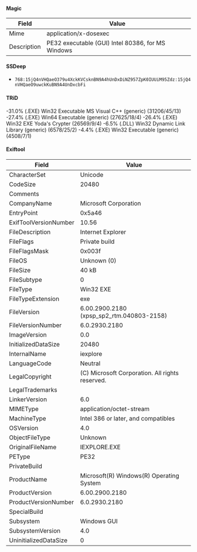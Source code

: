 #### Magic
| Field       | Value                  |
|-------------|------------------------|
| Mime        | application/x-dosexec        |
| Description | PE32 executable (GUI) Intel 80386, for MS Windows |

#### SSDeep
 - `768:15jQ4nVHQaeO379u4XckKVCsknBN9A4hUnDxDiNZ957ZpK0IUUiM95Zdz:15jQ4nVHQaeO9uwckKuBN9A4UnDxcbFi`

#### TRiD

 -31.0% (.EXE) Win32 Executable MS Visual C&#43;&#43; (generic) (31206/45/13)
 -27.4% (.EXE) Win64 Executable (generic) (27625/18/4)
 -26.4% (.EXE) Win32 EXE Yoda&#39;s Crypter (26569/9/4)
 -6.5% (.DLL) Win32 Dynamic Link Library (generic) (6578/25/2)
 -4.4% (.EXE) Win32 Executable (generic) (4508/7/1)

#### Exiftool
| Field       | Value                |
|-------------|----------------------|
| CharacterSet  | Unicode        |
| CodeSize  | 20480        |
| Comments  |         |
| CompanyName  | Microsoft Corporation        |
| EntryPoint  | 0x5a46        |
| ExifToolVersionNumber  | 10.56        |
| FileDescription  | Internet Explorer        |
| FileFlags  | Private build        |
| FileFlagsMask  | 0x003f        |
| FileOS  | Unknown (0)        |
| FileSize  | 40 kB        |
| FileSubtype  | 0        |
| FileType  | Win32 EXE        |
| FileTypeExtension  | exe        |
| FileVersion  | 6.00.2900.2180 (xpsp_sp2_rtm.040803-2158)        |
| FileVersionNumber  | 6.0.2930.2180        |
| ImageVersion  | 0.0        |
| InitializedDataSize  | 20480        |
| InternalName  | iexplore        |
| LanguageCode  | Neutral        |
| LegalCopyright  | (C) Microsoft Corporation. All rights reserved.        |
| LegalTrademarks  |         |
| LinkerVersion  | 6.0        |
| MIMEType  | application/octet-stream        |
| MachineType  | Intel 386 or later, and compatibles        |
| OSVersion  | 4.0        |
| ObjectFileType  | Unknown        |
| OriginalFileName  | IEXPLORE.EXE        |
| PEType  | PE32        |
| PrivateBuild  |         |
| ProductName  | Microsoft(R) Windows(R) Operating System        |
| ProductVersion  | 6.00.2900.2180        |
| ProductVersionNumber  | 6.0.2930.2180        |
| SpecialBuild  |         |
| Subsystem  | Windows GUI        |
| SubsystemVersion  | 4.0        |
| UninitializedDataSize  | 0        |
